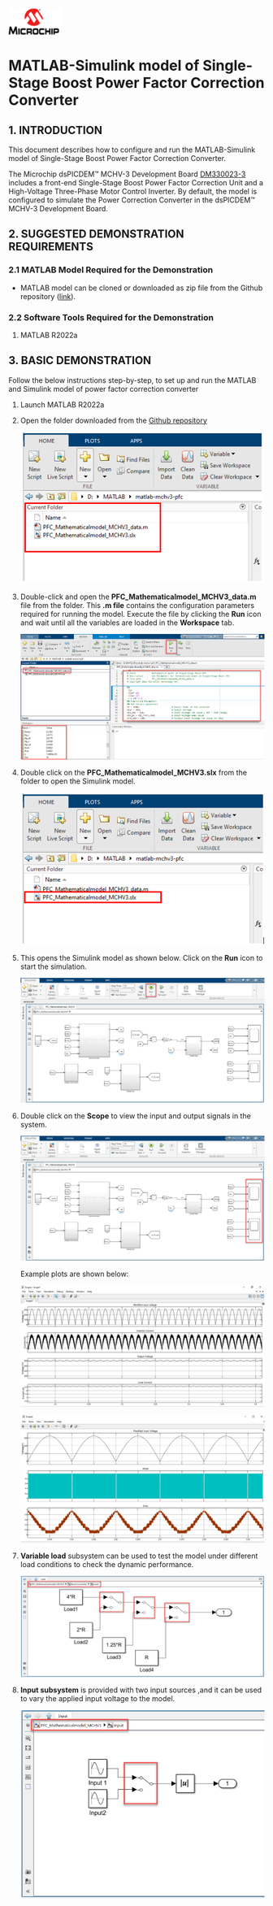 ![image](images/microchip.png) 
# MATLAB-Simulink model of Single-Stage Boost Power Factor Correction Converter

## 1. INTRODUCTION
This document describes how to configure and run the MATLAB-Simulink model of Single-Stage Boost Power Factor Correction Converter.

The Microchip dsPICDEM™ MCHV-3 Development Board [DM330023-3](https://www.microchip.com/en-us/development-tool/dm330023-3) includes a front-end Single-Stage Boost Power Factor Correction Unit and a High-Voltage Three-Phase Motor Control Inverter.
By default, the model is configured to simulate the Power Correction Converter in the  dsPICDEM™ MCHV-3 Development Board.

## 2.	SUGGESTED DEMONSTRATION REQUIREMENTS
### 2.1 MATLAB Model Required for the Demonstration
-  MATLAB model can be cloned or downloaded as zip file from the Github repository ([link](https://github.com/microchip-pic-avr-solutions/matlab-mchv3-pfc)).

### 2.2	Software Tools Required for the Demonstration
1.	MATLAB R2022a

## 3.	BASIC DEMONSTRATION
Follow the below instructions step-by-step, to set up and run the MATLAB and Simulink model of power factor correction converter

1. Launch MATLAB R2022a 
2. Open the folder downloaded from the [Github repository](https://github.com/microchip-pic-avr-solutions/matlab-mchv3-pfc)

    <p align="left" >
    <img  src="images/dem1.png">

3. Double-click and open the **PFC_Mathematicalmodel_MCHV3_data.m** file from the folder. This **.m file** contains the configuration parameters required for running the model. Execute the file by clicking the **Run** icon and wait until all the variables are loaded in the **Workspace** tab.

    <p align="left">
      <img  src="images/dem2.png">

4. Double click on the **PFC_Mathematicalmodel_MCHV3.slx** from the folder to open the Simulink model.

    <p align="left">
      <img  src="images/dem3.png">

5. This opens the Simulink model as shown below. Click on the **Run** icon to start the simulation.

    <p align="left">
      <img  src="images/dem4.png">

6. Double click on the **Scope** to view the input and output signals in the system.

    <p align="left">
      <img  src="images/dem5.png">

    Example plots are shown below:
    <p align="left">
      <img  src="images/dem8.png"> 

    <p align="left">
      <img  src="images/dem9.png">   

7. **Variable load** subsystem can be used to test the model under different load conditions to check the dynamic performance.

    <p align="left">
      <img  src="images/dem6.png">

8. **Input subsystem** is provided with two input sources ,and it can be used to vary the applied input voltage to the model.
    <p align="left">
      <img  src="images/dem7.png">
